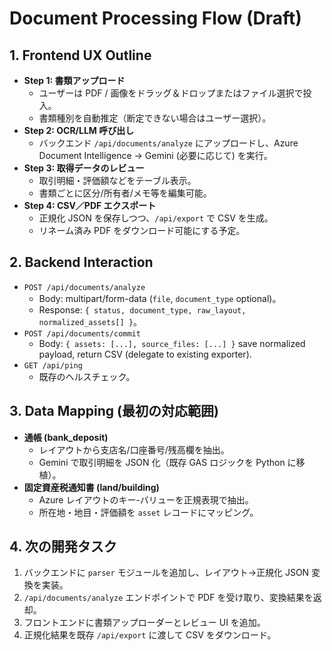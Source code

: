 ﻿# Document Processing Flow (Draft)

## 1. Frontend UX Outline
- **Step 1: 書類アップロード**
  - ユーザーは PDF / 画像をドラッグ＆ドロップまたはファイル選択で投入。
  - 書類種別を自動推定（断定できない場合はユーザー選択）。
- **Step 2: OCR/LLM 呼び出し**
  - バックエンド `/api/documents/analyze` にアップロードし、Azure Document Intelligence → Gemini (必要に応じて) を実行。
- **Step 3: 取得データのレビュー**
  - 取引明細・評価額などをテーブル表示。
  - 書類ごとに区分/所有者/メモ等を編集可能。
- **Step 4: CSV／PDF エクスポート**
  - 正規化 JSON を保存しつつ、`/api/export` で CSV を生成。
  - リネーム済み PDF をダウンロード可能にする予定。

## 2. Backend Interaction
- `POST /api/documents/analyze`
  - Body: multipart/form-data (`file`, `document_type` optional)。
  - Response: `{ status, document_type, raw_layout, normalized_assets[] }`。
- `POST /api/documents/commit`
  - Body: `{ assets: [...], source_files: [...] }` save normalized payload, return CSV (delegate to existing exporter).
- `GET /api/ping`
  - 既存のヘルスチェック。

## 3. Data Mapping (最初の対応範囲)
- **通帳 (bank_deposit)**
  - レイアウトから支店名/口座番号/残高欄を抽出。
  - Gemini で取引明細を JSON 化（既存 GAS ロジックを Python に移植）。
- **固定資産税通知書 (land/building)**
  - Azure レイアウトのキー-バリューを正規表現で抽出。
  - 所在地・地目・評価額を `asset` レコードにマッピング。

## 4. 次の開発タスク
1. バックエンドに `parser` モジュールを追加し、レイアウト→正規化 JSON 変換を実装。
2. `/api/documents/analyze` エンドポイントで PDF を受け取り、変換結果を返却。
3. フロントエンドに書類アップローダーとレビュー UI を追加。
4. 正規化結果を既存 `/api/export` に渡して CSV をダウンロード。
